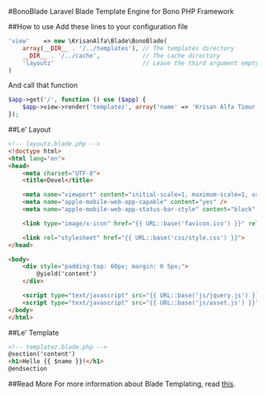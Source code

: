 #BonoBlade
Laravel Blade Template Engine for Bono PHP Framework

##How to use
Add these lines to your configuration file
```php
'view'    => new \KrisanAlfa\Blade\BonoBlade(
    array(__DIR__ . '/../templates'), // The templates directory
    __DIR__ . '/../cache',            // The cache directory
    'layoutz'                         // Leave the third argument empty if you won't use layouting
)
```

And call that function
```php
$app->get('/', function () use ($app) {
    $app->view->render('templatez', array('name' => 'Krisan Alfa Timur'));
});
```

##Le' Layout

```html
<!-- layoutz.blade.php -->
<!doctype html>
<html lang="en">
<head>
    <meta charset="UTF-8">
    <title>Devel</title>

    <meta name="viewport" content="initial-scale=1, maximum-scale=1, user-scalable=no" />
    <meta name="apple-mobile-web-app-capable" content="yes" />
    <meta name="apple-mobile-web-app-status-bar-style" content="black" />

    <link type="image/x-icon" href="{{ URL::base('favicon.ico') }}" rel="Shortcut icon" />

    <link rel="stylesheet" href="{{ URL::base('css/style.css') }}">
</head>

<body>
    <div style="padding-top: 60px; margin: 0 5px;">
        @yield('content')
    </div>

    <script type="text/javascript" src="{{ URL::base('js/jquery.js') }}"></script>
    <script type="text/javascript" src="{{ URL::base('js/asset.js') }}"></script>
</body>
</html>
```

##Le' Template

```html
<!-- templatez.blade.php -->
@section('content')
<h1>Hello {{ $name }}!</h1>
@endsection
```

##Read More
For more information about Blade Templating, read [this](http://laravel.com/docs/templates#blade-templating).
